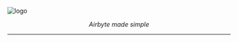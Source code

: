 
![logo](https://raw.githubusercontent.com/unytics/simple_airbyte/main/logo.png)

<p align="center">
    <em>Airbyte made simple</em>
</p>

---